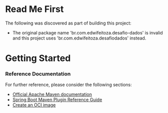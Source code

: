 # Read Me First
The following was discovered as part of building this project:

* The original package name 'br.com.edwifeitoza.desafio-dados' is invalid and this project uses 'br.com.edwifeitoza.desafiodados' instead.

# Getting Started

### Reference Documentation
For further reference, please consider the following sections:

* [Official Apache Maven documentation](https://maven.apache.org/guides/index.html)
* [Spring Boot Maven Plugin Reference Guide](https://docs.spring.io/spring-boot/docs/3.2.5/maven-plugin/reference/html/)
* [Create an OCI image](https://docs.spring.io/spring-boot/docs/3.2.5/maven-plugin/reference/html/#build-image)

